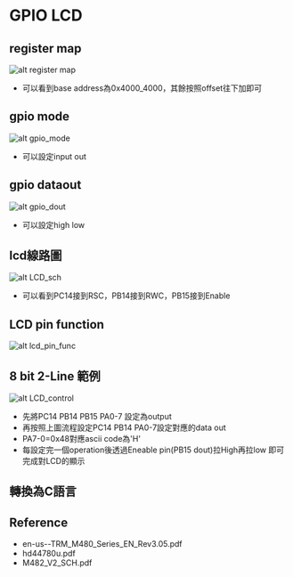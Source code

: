 # GPIO LCD
## register map
![alt register map](https://github.com/chiweichiu/MCU/blob/main/GPIO/utils/register_map.JPG)
- 可以看到base address為0x4000_4000，其餘按照offset往下加即可
## gpio mode
![alt gpio_mode](https://github.com/chiweichiu/MCU/blob/main/GPIO/utils/gpio_mode.JPG)
- 可以設定input out 
## gpio dataout 
![alt gpio_dout](https://github.com/chiweichiu/MCU/blob/main/GPIO/utils/gpio_dout.JPG)
- 可以設定high low
## lcd線路圖
![alt LCD_sch](https://github.com/chiweichiu/MCU/blob/main/GPIO/utils/LCD_sch.JPG)
- 可以看到PC14接到RSC，PB14接到RWC，PB15接到Enable
## LCD pin function
![alt lcd_pin_func](https://github.com/chiweichiu/MCU/blob/main/GPIO/utils/lcd_pin_func.JPG)

## 8 bit 2-Line 範例
![alt LCD_control](https://github.com/chiweichiu/MCU/blob/main/GPIO/utils/LCD_control.JPG)
- 先將PC14 PB14 PB15 PA0-7 設定為output
- 再按照上圖流程設定PC14 PB14 PA0-7設定對應的data out
- PA7-0=0x48對應ascii code為'H' 
- 每設定完一個operation後透過Eneable pin(PB15 dout)拉High再拉low
  即可完成對LCD的顯示

## 轉換為C語言
## Reference
- en-us--TRM_M480_Series_EN_Rev3.05.pdf
- hd44780u.pdf
- M482_V2_SCH.pdf
